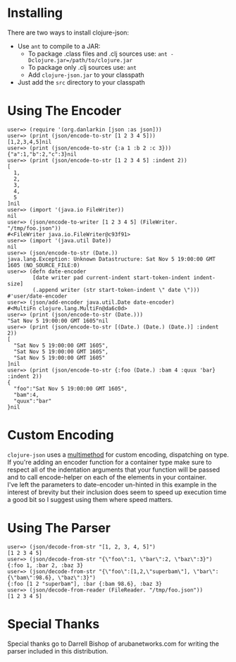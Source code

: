 # Installing #

There are two ways to install clojure-json:

* Use `ant` to compile to a JAR:
  * To package .class files and .clj sources use: `ant -Dclojure.jar=/path/to/clojure.jar`
  * To package only .clj sources use: `ant`
  * Add `clojure-json.jar` to your classpath
* Just add the `src` directory to your classpath

# Using The Encoder #

    user=> (require '(org.danlarkin [json :as json]))
    user=> (print (json/encode-to-str [1 2 3 4 5]))
    [1,2,3,4,5]nil
    user=> (print (json/encode-to-str {:a 1 :b 2 :c 3}))
    {"a":1,"b":2,"c":3}nil
    user=> (print (json/encode-to-str [1 2 3 4 5] :indent 2))
    [
      1,
      2,
      3,
      4,
      5
    ]nil
    user=> (import '(java.io FileWriter))
    nil
    user=> (json/encode-to-writer [1 2 3 4 5] (FileWriter. "/tmp/foo.json"))
    #<FileWriter java.io.FileWriter@c93f91>
    user=> (import '(java.util Date))
    nil
    user=> (json/encode-to-str (Date.))
    java.lang.Exception: Unknown Datastructure: Sat Nov 5 19:00:00 GMT 1605 (NO_SOURCE_FILE:0)
    user=> (defn date-encoder
            [date writer pad current-indent start-token-indent indent-size]
            (.append writer (str start-token-indent \" date \")))
    #'user/date-encoder
    user=> (json/add-encoder java.util.Date date-encoder)
    #<MultiFn clojure.lang.MultiFn@da6c0d>
    user=> (print (json/encode-to-str (Date.)))
    "Sat Nov 5 19:00:00 GMT 1605"nil
    user=> (print (json/encode-to-str [(Date.) (Date.) (Date.)] :indent 2))
    [
      "Sat Nov 5 19:00:00 GMT 1605",
      "Sat Nov 5 19:00:00 GMT 1605",
      "Sat Nov 5 19:00:00 GMT 1605"
    ]nil
    user=> (print (json/encode-to-str {:foo (Date.) :bam 4 :quux 'bar} :indent 2))
    {
      "foo":"Sat Nov 5 19:00:00 GMT 1605",
      "bam":4,
      "quux":"bar"
    }nil
    
# Custom Encoding #
`clojure-json` uses a [multimethod](http://clojure.org/multimethods) for custom encoding, dispatching on type.  
If you're adding an encoder function for a container type make sure to respect all of the indentation arguments
that your function will be passed and to call encode-helper on each of the elements in your container.  
I've left the parameters to date-encoder un-hinted in this example in the interest of brevity but their inclusion
does seem to speed up execution time a good bit so I suggest using them where speed matters.

# Using The Parser #

    user=> (json/decode-from-str "[1, 2, 3, 4, 5]")
    [1 2 3 4 5]
    user=> (json/decode-from-str "{\"foo\":1, \"bar\":2, \"baz\":3}")
    {:foo 1, :bar 2, :baz 3}
    user=> (json/decode-from-str "{\"foo\":[1,2,\"superbam\"], \"bar\":{\"bam\":98.6}, \"baz\":3}")
    {:foo [1 2 "superbam"], :bar {:bam 98.6}, :baz 3}
    user=> (json/decode-from-reader (FileReader. "/tmp/foo.json"))
    [1 2 3 4 5]

# Special Thanks #
Special thanks go to Darrell Bishop of arubanetworks.com for writing the parser included in this distribution.